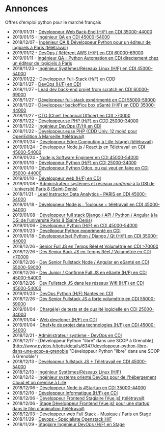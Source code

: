 # Annonces

Offres d'emploi python pour le marché français

* 2019/01/31 - [Développeur Web Back-End (H/F) en CDI 35000-44000](http://www.pyjobs.fr/jobs/details/6375/developpeur-web-back-end-h-f-en-cdi-35000-44000 "Développeur Web Back-End (H/F) en CDI 35000-44000")
* 2019/01/15 - [Ingénieur QA en CDI 45000-54000](http://www.pyjobs.fr/jobs/details/6366/ingenieur-qa-en-cdi-45000-54000 "Ingénieur QA en CDI 45000-54000")
* 2018/12/07 - [Ingénieur QA & Développeur Python pour un éditeur de logiciels à Paris (télétravail)](http://www.pyjobs.fr/jobs/details/6341/ingenieur-qa-developpeur-python-pour-un-editeur-de-logiciels-a-paris-teletravail "Ingénieur QA & Développeur Python pour un éditeur de logiciels à Paris (télétravail)")
* 2019/01/12 - [DevOps / Référent AWS (H/F) en CDI 60000-69000](http://www.pyjobs.fr/jobs/details/6365/devops-referent-aws-h-f-en-cdi-60000-69000 "DevOps / Référent AWS (H/F) en CDI 60000-69000")
* 2019/01/11 - [Ingénieur QA - Python Automation en CDI directement chez un éditeur de logiciels à Paris](http://www.pyjobs.fr/jobs/details/6364/ingenieur-qa-python-automation-en-cdi-directement-chez-un-editeur-de-logiciels-a-paris "Ingénieur QA - Python Automation en CDI directement chez un éditeur de logiciels à Paris")
* 2018/11/23 - [Ingénieur Systèmes/Réseaux Linux (H/F) en CDI 45000-54000](http://www.pyjobs.fr/jobs/details/6329/ingenieur-systemes-reseaux-linux-h-f-en-cdi-45000-54000 "Ingénieur Systèmes/Réseaux Linux (H/F) en CDI 45000-54000")
* 2019/01/22 - [Développeur Full-Stack (H/F) en CDD](http://www.pyjobs.fr/jobs/details/6369/developpeur-full-stack-h-f-en-cdd "Développeur Full-Stack (H/F) en CDD")
* 2018/11/27 - [DevOps (H/F) en CDI](http://www.pyjobs.fr/jobs/details/6330/devops-h-f-en-cdi "DevOps (H/F) en CDI")
* 2018/11/27 - [Lead dev back-end projet from scratch en CDI 60000-69000](http://www.pyjobs.fr/jobs/details/6334/lead-dev-back-end-projet-from-scratch-en-cdi-60000-69000 "Lead dev back-end projet from scratch en CDI 60000-69000")
* 2018/11/27 - [Développeur full-stack expérimenté en CDI 55000-59000](http://www.pyjobs.fr/jobs/details/6333/developpeur-full-stack-experimente-en-cdi-55000-59000 "Développeur full-stack expérimenté en CDI 55000-59000")
* 2018/11/27 - [Développeur backoffice box eSanté (H/F) en CDD 35000-44000](http://www.pyjobs.fr/jobs/details/6332/developpeur-backoffice-box-esante-h-f-en-cdd-35000-44000 "Développeur backoffice box eSanté (H/F) en CDD 35000-44000")
* 2018/11/27 - [CTO (Chief Technical Officer) en CDI >70000](http://www.pyjobs.fr/jobs/details/6331/cto-chief-technical-officer-en-cdi-70000 "CTO (Chief Technical Officer) en CDI >70000")
* 2018/11/22 - [Développeur.se PHP (H/F) en CDD 25000-34000](http://www.pyjobs.fr/jobs/details/6327/developpeur-se-php-h-f-en-cdd-25000-34000 "Développeur.se PHP (H/F) en CDD 25000-34000")
* 2018/11/22 - [Ingénieur DevOps (F/H) en CDI](http://www.pyjobs.fr/jobs/details/6328/ingenieur-devops-f-h-en-cdi "Ingénieur DevOps (F/H) en CDI")
* 2018/11/22 - [Développeur.euse PHP (CDD Univ. 12 mois) pour OpenEdition à Marseille (télétravail)](http://www.pyjobs.fr/jobs/details/6326/developpeur-euse-php-cdd-univ-12-mois-pour-openedition-a-marseille-teletravail "Développeur.euse PHP (CDD Univ. 12 mois) pour OpenEdition à Marseille (télétravail)")
* 2019/01/24 - [Développeur Edge Computing à Lille (stage) (télétravail)](http://www.pyjobs.fr/jobs/details/6374/developpeur-edge-computing-a-lille-stage-teletravail "Développeur Edge Computing à Lille (stage) (télétravail)")
* 2019/01/24 - [Développeur Node.js / React.js en Télétravail en CDI 45000-54000](http://www.pyjobs.fr/jobs/details/6372/developpeur-node-js-react-js-en-teletravail-en-cdi-45000-54000 "Développeur Node.js / React.js en Télétravail en CDI 45000-54000")
* 2019/01/24 - [Node.js Software Engineer en CDI 45000-54000](http://www.pyjobs.fr/jobs/details/6373/node-js-software-engineer-en-cdi-45000-54000 "Node.js Software Engineer en CDI 45000-54000")
* 2019/01/10 - [Développeur Python (H/F) en CDI 25000-34000](http://www.pyjobs.fr/jobs/details/6363/developpeur-python-h-f-en-cdi-25000-34000 "Développeur Python (H/F) en CDI 25000-34000")
* 2019/01/10 - [Développeur Python Odoo, ou qui veut en faire en CDI 35000-44000](http://www.pyjobs.fr/jobs/details/6361/developpeur-python-odoo-ou-qui-veut-en-faire-en-cdi-35000-44000 "Développeur Python Odoo, ou qui veut en faire en CDI 35000-44000")
* 2019/01/10 - [Développeur web (H/F) en CDI](http://www.pyjobs.fr/jobs/details/6362/developpeur-web-h-f-en-cdi "Développeur web (H/F) en CDI")
* 2019/01/08 - [Administrateur systèmes et réseaux _confirmé_ à la DSI de l'université Paris 8 (Saint-Denis)](http://www.pyjobs.fr/jobs/details/6360/administrateur-systemes-et-reseaux-confirme-a-la-dsi-de-luniversite-paris-8-saint-denis "Administrateur systèmes et réseaux _confirmé_ à la DSI de l'université Paris 8 (Saint-Denis)")
* 2018/11/21 - [Lead Instructor Data Analytics - PARIS en CDI 45000-54000](http://www.pyjobs.fr/jobs/details/6325/lead-instructor-data-analytics-paris-en-cdi-45000-54000 "Lead Instructor Data Analytics - PARIS en CDI 45000-54000")
* 2019/01/18 - [Développeur Node.js : Toulouse + télétravail en CDI 45000-54000](http://www.pyjobs.fr/jobs/details/6367/developpeur-node-js-toulouse-teletravail-en-cdi-45000-54000 "Développeur Node.js : Toulouse + télétravail en CDI 45000-54000")
* 2019/01/08 - [Développeur full stack Django / API / Python / Angular à la DSI de l'université Paris 8 (Saint-Denis)](http://www.pyjobs.fr/jobs/details/6359/developpeur-full-stack-django-api-python-angular-a-la-dsi-de-luniversite-paris-8-saint-denis "Développeur full stack Django / API / Python / Angular à la DSI de l'université Paris 8 (Saint-Denis)")
* 2019/01/06 - [Développeur Python (H/F) en CDI 45000-54000](http://www.pyjobs.fr/jobs/details/6358/developpeur-python-h-f-en-cdi-45000-54000 "Développeur Python (H/F) en CDI 45000-54000")
* 2019/01/23 - [Devellopeur Python experimenté en CDI](http://www.pyjobs.fr/jobs/details/6371/devellopeur-python-experimente-en-cdi "Devellopeur Python experimenté en CDI")
* 2019/01/18 - [Développeur(se) Python / Django / Qt (H/F) en CDI 35000-44000](http://www.pyjobs.fr/jobs/details/6368/developpeur-se-python-django-qt-h-f-en-cdi-35000-44000 "Développeur(se) Python / Django / Qt (H/F) en CDI 35000-44000")
* 2018/12/26 - [Senior Full JS en Temps Réel et Volumétrie en CDI >70000](http://www.pyjobs.fr/jobs/details/6349/senior-full-js-en-temps-reel-et-volumetrie-en-cdi-70000 "Senior Full JS en Temps Réel et Volumétrie en CDI >70000")
* 2018/12/26 - [Dev Senior Back JS en Temps Réel / Volumétrie en CDI >70000](http://www.pyjobs.fr/jobs/details/6354/dev-senior-back-js-en-temps-reel-volumetrie-en-cdi-70000 "Dev Senior Back JS en Temps Réel / Volumétrie en CDI >70000")
* 2018/12/26 - [Dev Senior Fullstack Node / Angular en eSanté en CDI 55000-59000](http://www.pyjobs.fr/jobs/details/6353/dev-senior-fullstack-node-angular-en-esante-en-cdi-55000-59000 "Dev Senior Fullstack Node / Angular en eSanté en CDI 55000-59000")
* 2018/12/26 - [Dev Junior / Confirmé Full JS en eSanté (H/F) en CDI 45000-54000](http://www.pyjobs.fr/jobs/details/6352/dev-junior-confirme-full-js-en-esante-h-f-en-cdi-45000-54000 "Dev Junior / Confirmé Full JS en eSanté (H/F) en CDI 45000-54000")
* 2018/12/26 - [Dev Fullstack JS dans les réseaux Wifi (H/F) en CDI 45000-54000](http://www.pyjobs.fr/jobs/details/6351/dev-fullstack-js-dans-les-reseaux-wifi-h-f-en-cdi-45000-54000 "Dev Fullstack JS dans les réseaux Wifi (H/F) en CDI 45000-54000")
* 2019/01/23 - [DevOps Python (H/F) Nantes en CDI](http://www.pyjobs.fr/jobs/details/6370/devops-python-h-f-nantes-en-cdi "DevOps Python (H/F) Nantes en CDI")
* 2018/12/26 - [Dev Senior Fullstack JS a forte volumétrie en CDI 55000-59000](http://www.pyjobs.fr/jobs/details/6350/dev-senior-fullstack-js-a-forte-volumetrie-en-cdi-55000-59000 "Dev Senior Fullstack JS a forte volumétrie en CDI 55000-59000")
* 2019/01/04 - [Chargé(e) de tests et de qualité logicielle en CDI 25000-34000](http://www.pyjobs.fr/jobs/details/6355/charge-e-de-tests-et-de-qualite-logicielle-en-cdi-25000-34000 "Chargé(e) de tests et de qualité logicielle en CDI 25000-34000")
* 2019/01/04 - [Web developer (H/F) en CDI](http://www.pyjobs.fr/jobs/details/6357/web-developer-h-f-en-cdi "Web developer (H/F) en CDI")
* 2019/01/04 - [Chef•fe de projet data technologies (H/F) en CDI 45000-54000](http://www.pyjobs.fr/jobs/details/6356/chef-fe-de-projet-data-technologies-h-f-en-cdi-45000-54000 "Chef•fe de projet data technologies (H/F) en CDI 45000-54000")
* 2018/12/21 - [Administrateur système - DevOps en CDI](http://www.pyjobs.fr/jobs/details/6348/administrateur-systeme-devops-en-cdi "Administrateur système - DevOps en CDI")
* 2018/12/17 - [Développeur Python "libre" dans une SCOP à Grenoble](http://www.pyjobs.fr/jobs/details/6347/developpeur-python-libre-dans-une-scop-a-grenoble "Développeur Python "libre" dans une SCOP à Grenoble")
* 2018/12/13 - [Développeur fullstack JS + Télétravail en CDI 45000-54000](http://www.pyjobs.fr/jobs/details/6346/developpeur-fullstack-js-teletravail-en-cdi-45000-54000 "Développeur fullstack JS + Télétravail en CDI 45000-54000")
* 2018/12/13 - [Ingénieur Systèmes/Réseaux Linux (H/F)](http://www.pyjobs.fr/jobs/details/6345/ingenieur-systemes-reseaux-linux-h-f "Ingénieur Systèmes/Réseaux Linux (H/F)")
* 2018/12/12 - [Ingénieur système orienté DevOps pour de l'hébergement Cloud et on premise à Lille](http://www.pyjobs.fr/jobs/details/6344/ingenieur-systeme-oriente-devops-pour-de-lhebergement-cloud-et-on-premise-a-lille "Ingénieur système orienté DevOps pour de l'hébergement Cloud et on premise à Lille")
* 2018/12/06 - [Développeur Node.js #Startup en CDI 35000-44000](http://www.pyjobs.fr/jobs/details/6340/developpeur-node-js-startup-en-cdi-35000-44000 "Développeur Node.js #Startup en CDI 35000-44000")
* 2018/12/10 - [Développeur Informatique (H/F) en CDI](http://www.pyjobs.fr/jobs/details/6343/developpeur-informatique-h-f-en-cdi "Développeur Informatique (H/F) en CDI")
* 2018/12/06 - [Développeur Frontend Stagiaire (Vue.js) (télétravail)](http://www.pyjobs.fr/jobs/details/6339/developpeur-frontend-stagiaire-vue-js-teletravail "Développeur Frontend Stagiaire (Vue.js) (télétravail)")
* 2018/12/06 - [Stage Développeur Frontend (Vue.js) pour une startup dans le film d'animation (télétravail)](http://www.pyjobs.fr/jobs/details/6338/stage-developpeur-frontend-vue-js-pour-une-startup-dans-le-film-danimation-teletravail "Stage Développeur Frontend (Vue.js) pour une startup dans le film d'animation (télétravail)")
* 2018/12/03 - [Développeur web Full Stack - Musique / Paris en Stage](http://www.pyjobs.fr/jobs/details/6337/developpeur-web-full-stack-musique-paris-en-stage "Développeur web Full Stack - Musique / Paris en Stage")
* 2018/11/29 - [Devops - Spécialiste Openstack H/F](http://www.pyjobs.fr/jobs/details/6335/devops-specialiste-openstack-h-f "Devops - Spécialiste Openstack H/F")
* 2018/11/29 - [Stagiaire Ingénieur DevOps (H/F) en Stage](http://www.pyjobs.fr/jobs/details/6336/stagiaire-ingenieur-devops-h-f-en-stage "Stagiaire Ingénieur DevOps (H/F) en Stage")

